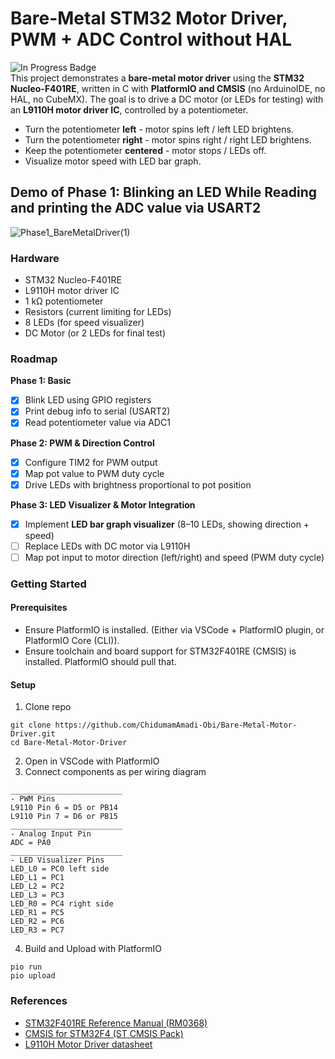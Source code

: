 # Bare-Metal STM32 Motor Driver, PWM + ADC Control without HAL
![In Progress Badge](https://img.shields.io/badge/status-in%20progress-orange)  
This project demonstrates a **bare-metal motor driver** using the **STM32 Nucleo-F401RE**, written in C with **PlatformIO and CMSIS** (no ArduinoIDE, no HAL, no CubeMX).
The goal is to drive a DC motor (or LEDs for testing) with an **L9110H motor driver IC**, controlled by a potentiometer.

* Turn the potentiometer **left** - motor spins left / left LED brightens.
* Turn the potentiometer **right** - motor spins right / right LED brightens.
* Keep the potentiometer **centered** - motor stops / LEDs off.
* Visualize motor speed with LED bar graph.

## Demo of Phase 1: Blinking an LED While Reading and printing the ADC value via USART2

![Phase1_BareMetalDriver(1)](https://github.com/user-attachments/assets/f69e2aad-3694-48d1-92f4-05018f8f1235)

### Hardware
* STM32 Nucleo-F401RE
* L9110H motor driver IC
* 1 kΩ potentiometer
* Resistors (current limiting for LEDs)
* 8 LEDs (for speed visualizer)
* DC Motor (or 2 LEDs for final test)

### Roadmap
**Phase 1: Basic**
 - [x]  Blink LED using GPIO registers
 - [x]  Print debug info to serial (USART2)
 - [x]  Read potentiometer value via ADC1

**Phase 2: PWM & Direction Control**
 - [x] Configure TIM2 for PWM output
 - [x] Map pot value to PWM duty cycle
 - [x] Drive LEDs with brightness proportional to pot position

**Phase 3: LED Visualizer & Motor Integration**
 - [x] Implement **LED bar graph visualizer** (8–10 LEDs, showing direction + speed)  
 - [ ] Replace LEDs with DC motor via L9110H  
 - [ ] Map pot input to motor direction (left/right) and speed (PWM duty cycle)

### Getting Started

#### Prerequisites
* Ensure PlatformIO is installed. (Either via VSCode + PlatformIO plugin, or PlatformIO Core (CLI)).
* Ensure toolchain and board support for STM32F401RE (CMSIS) is installed. PlatformIO should pull that.

#### Setup
1) Clone repo
```
git clone https://github.com/ChidumamAmadi-Obi/Bare-Metal-Motor-Driver.git
cd Bare-Metal-Motor-Driver
```
2) Open in VSCode with PlatformIO
3) Connect components as per wiring diagram
```
_________________________
- PWM Pins
L9110 Pin 6 = D5 or PB14
L9110 Pin 7 = D6 or PB15
_________________________
- Analog Input Pin
ADC = PA0
_________________________
- LED Visualizer Pins
LED_L0 = PC0 left side
LED_L1 = PC1
LED_L2 = PC2
LED_L3 = PC3
LED_R0 = PC4 right side
LED_R1 = PC5
LED_R2 = PC6
LED_R3 = PC7
```
4) Build and Upload with PlatformIO
```
pio run
pio upload
```

### References
* [STM32F401RE Reference Manual (RM0368)](https://www.st.com/resource/en/reference_manual/rm0368-stm32f401xbc-and-stm32f401xde-advanced-armbased-32bit-mcus-stmicroelectronics.pdf)
* [CMSIS for STM32F4 (ST CMSIS Pack)](https://github.com/STMicroelectronics/cmsis-device-f4)
* [L9110H Motor Driver datasheet](https://cdn-shop.adafruit.com/product-files/4489/4489_datasheet-l9110.pdf)


